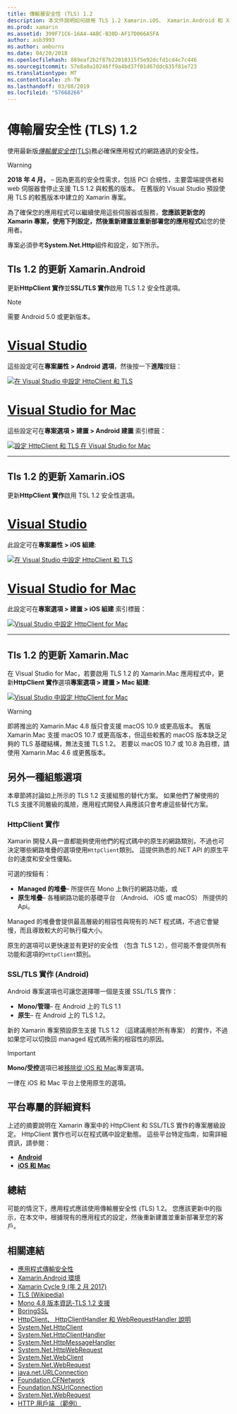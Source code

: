 ```yaml
---
title: 傳輸層安全性 (TLS) 1.2
description: 本文件說明如何啟用 TLS 1.2 Xamarin.iOS、 Xamarin.Android 和 Xamarin.Mac 專案。 它會示範如何在 Visual Studio 2017 和 Visual Studio for mac。
ms.prod: xamarin
ms.assetid: 399F71C6-16A4-4ABC-B30D-AF17D066A5FA
author: asb3993
ms.author: amburns
ms.date: 04/20/2018
ms.openlocfilehash: 889eaf2b2f87b22010315f5e92dcfd1cd4c7c446
ms.sourcegitcommit: 57e8a0a10246ff9a4bd37f01d67ddc635f81e723
ms.translationtype: MT
ms.contentlocale: zh-TW
ms.lasthandoff: 03/08/2019
ms.locfileid: "57668266"
---
```

# <a name="transport-layer-security-tls-12"></a>傳輸層安全性 (TLS) 1.2

使用最新版[_傳輸層安全性_(TLS)](https://en.wikipedia.org/wiki/Transport_Layer_Security)務必確保應用程式的網路通訊的安全性。

> [!WARNING]
> **2018 年 4 月，** – 因為更高的安全性需求，包括 PCI 合規性，主要雲端提供者和 web 伺服器會停止支援 TLS 1.2 與較舊的版本。  在舊版的 Visual Studio 預設使用 TLS 的較舊版本中建立的 Xamarin 專案。
>
> 為了確保您的應用程式可以繼續使用這些伺服器或服務，**您應該更新您的 Xamarin 專案，使用下列設定，然後重新建置並重新部署您的應用程式**給您的使用者。

專案必須參考**System.Net.Http**組件和設定，如下所示。

## <a name="update-xamarinandroid-to-tls-12"></a>Tls 1.2 的更新 Xamarin.Android

更新**HttpClient 實作**並**SSL/TLS 實作**啟用 TLS 1.2 安全性選項。

> [!NOTE]
> 需要 Android 5.0 或更新版本。

# <a name="visual-studiotabwindows"></a>[Visual Studio](#tab/windows)

這些設定可在**專案屬性 > Android 選項**，然後按一下**進階**按鈕：

[![在 Visual Studio 中設定 HttpClient 和 TLS](transport-layer-security-images/android-win-sml.png)](transport-layer-security-images/android-win.png#lightbox)

# <a name="visual-studio-for-mactabmacos"></a>[Visual Studio for Mac](#tab/macos)

這些設定可在**專案選項 > 建置 > Android 建置** 索引標籤：

[![設定 HttpClient 和 TLS 在 Visual Studio for Mac](transport-layer-security-images/android-mac-sml.png)](transport-layer-security-images/android-mac.png#lightbox)

-----

## <a name="update-xamarinios-to-tls-12"></a>Tls 1.2 的更新 Xamarin.iOS

更新**HttpClient 實作**啟用 TSL 1.2 安全性選項。

# <a name="visual-studiotabwindows"></a>[Visual Studio](#tab/windows)

此設定可在**專案屬性 > iOS 組建**:

[![在 Visual Studio 中設定 HttpClient 和 TLS](transport-layer-security-images/ios-win-sml.png)](transport-layer-security-images/ios-win.png#lightbox)

# <a name="visual-studio-for-mactabmacos"></a>[Visual Studio for Mac](#tab/macos)

此設定可在**專案選項 > 建置 > iOS 組建** 索引標籤：

[![Visual Studio 中設定 HttpClient for Mac](transport-layer-security-images/ios-mac-sml.png)](transport-layer-security-images/ios-mac.png#lightbox)

-----

## <a name="update-xamarinmac-to-tls-12"></a>Tls 1.2 的更新 Xamarin.Mac

在 Visual Studio for Mac，若要啟用 TLS 1.2 的 Xamarin.Mac 應用程式中，更新**HttpClient 實作**選項**專案選項 > 建置 > Mac 組建**:

[![Visual Studio 中設定 HttpClient for Mac](transport-layer-security-images/macos-mac-sml.png)](transport-layer-security-images/macos-mac.png#lightbox)

> [!WARNING]
> 即將推出的 Xamarin.Mac 4.8 版只會支援 macOS 10.9 或更高版本。
> 舊版 Xamarin.Mac 支援 macOS 10.7 或更高版本，但這些較舊的 macOS 版本缺乏足夠的 TLS 基礎結構，無法支援 TLS 1.2。 若要以 macOS 10.7 或 10.8 為目標，請使用 Xamarin.Mac 4.6 或更舊版本。

## <a name="alternative-configuration-options"></a>另外一種組態選項

本章節將討論如上所示的 TLS 1.2 支援組態的替代方案。
如果他們了解使用的 TLS 支援不同層級的風險，應用程式開發人員應該只會考慮這些替代方案。

### <a name="httpclient-implementation"></a>HttpClient 實作

Xamarin 開發人員一直都能夠使用他們的程式碼中的原生的網路類別，不過也可決定哪些網路堆疊的選項使用`HttpClient`類別。 這提供熟悉的.NET API 的原生平台的速度和安全性優點。

可選的按鈕有：

- **Managed 的堆疊**– 所提供在 Mono 上執行的網路功能，或
- **原生堆疊**– 各種網路功能的基礎平台 （Android、 iOS 或 macOS） 所提供的 Api。

Managed 的堆疊會提供最高層級的相容性與現有的.NET 程式碼，不過它會變慢，而且導致較大的可執行檔大小。

原生的選項可以更快速並有更好的安全性 （包含 TLS 1.2），但可能不會提供所有功能和選項的`HttpClient`類別。

### <a name="ssltls-implementation-android"></a>SSL/TLS 實作 (Android)

Android 專案選項也可讓您選擇哪一個是支援 SSL/TLS 實作：

- **Mono/管理**– 在 Android 上的 TLS 1.1
- **原生**– 在 Android 上的 TLS 1.2。

新的 Xamarin 專案預設原生支援 TLS 1.2 （這建議用於所有專案） 的實作，不過如果您可以切換回 managed 程式碼所需的相容性的原因。

> [!IMPORTANT]
> **Mono/受控**選項已被[移除從 iOS 和 Mac](https://developer.xamarin.com/releases/ios/xamarin.ios_10/xamarin.ios_10.8/)專案選項。
>
> 一律在 iOS 和 Mac 平台上使用原生的選項。

## <a name="platform-specific-details"></a>平台專屬的詳細資料

上述的摘要說明在 Xamarin 專案中的 HttpClient 和 SSL/TLS 實作的專案層級設定。 HttpClient 實作也可以在程式碼中設定動態。 這些平台特定指南，如需詳細資訊，請參閱：

- [**Android**](~/android/app-fundamentals/http-stack.md)
- [**iOS 和 Mac**](~/cross-platform/macios/http-stack.md)

## <a name="summary"></a>總結

可能的情況下，應用程式應該使用傳輸層安全性 (TLS) 1.2。
您應該更新中的指示，在本文中，根據現有的應用程式的設定，然後重新建置並重新部署至您的客戶。

## <a name="related-links"></a>相關連結

- [應用程式傳輸安全性](~/ios/app-fundamentals/ats.md)
- [Xamarin.Android 環境](~/android/deploy-test/environment.md)
- [Xamarin Cycle 9 (年 2 月 2017)](https://releases.xamarin.com/stable-release-cycle-9/)
- [TLS (Wikipedia)](https://en.wikipedia.org/wiki/Transport_Layer_Security)
- [Mono 4.8 版本資訊-TLS 1.2 支援](https://www.mono-project.com/docs/about-mono/releases/4.8.0/#tls-12-support)
- [BoringSSL](https://boringssl.googlesource.com/boringssl/)
- [HttpClient、 HttpClientHandler 和 WebRequestHandler 說明](https://blogs.msdn.microsoft.com/henrikn/2012/08/07/httpclient-httpclienthandler-and-webrequesthandler-explained/)
- [System.Net.HttpClient](https://msdn.microsoft.com/library/system.net.http.httpclient(v=vs.118).aspx)
- [System.Net.HttpClientHandler](https://msdn.microsoft.com/library/system.net.http.httpclienthandler(v=vs.118).aspx)
- [System.Net.HttpMessageHandler](https://msdn.microsoft.com/library/system.net.http.httpmessagehandler(v=vs.118).aspx)
- [System.Net.HttpWebRequest](https://msdn.microsoft.com/library/system.net.httpwebrequest(v=vs.110).aspx)
- [System.Net.WebClient](https://msdn.microsoft.com/library/system.net.webclient(v=vs.110).aspx)
- [System.Net.WebRequest](https://msdn.microsoft.com/library/system.net.webrequest(v=vs.110).aspx)
- [java.net.URLConnection](https://developer.android.com/reference/java/net/URLConnection.html)
- [Foundation.CFNetwork](xref:CoreFoundation.CFNetwork)
- [Foundation.NSUrlConnection](xref:Foundation.NSUrlConnection)
- [System.Net.WebRequest](https://msdn.microsoft.com/library/system.net.webrequest(v=vs.110).aspx)
- [HTTP 用戶端 （範例）](https://developer.xamarin.com/samples/monotouch/HttpClient/)
